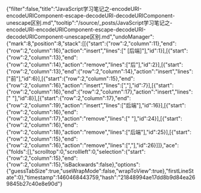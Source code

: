 {"filter":false,"title":"JavaScript学习笔记之-encodeURI-encodeURIComponent-escape-decodeURI-decodeURIComponent-unescape区别.md","tooltip":"/source/_posts/JavaScript学习笔记之-encodeURI-encodeURIComponent-escape-decodeURI-decodeURIComponent-unescape区别.md","undoManager":{"mark":8,"position":8,"stack":[[{"start":{"row":2,"column":11},"end":{"row":2,"column":16},"action":"insert","lines":[" [后端]"],"id":1}],[{"start":{"row":2,"column":13},"end":{"row":2,"column":14},"action":"remove","lines":["后"],"id":2}],[{"start":{"row":2,"column":13},"end":{"row":2,"column":14},"action":"insert","lines":["前"],"id":6}],[{"start":{"row":2,"column":15},"end":{"row":2,"column":16},"action":"insert","lines":[","],"id":7}],[{"start":{"row":2,"column":16},"end":{"row":2,"column":17},"action":"insert","lines":[" "],"id":8}],[{"start":{"row":2,"column":17},"end":{"row":2,"column":19},"action":"insert","lines":["后端"],"id":16}],[{"start":{"row":2,"column":16},"end":{"row":2,"column":17},"action":"remove","lines":[" "],"id":24}],[{"start":{"row":2,"column":16},"end":{"row":2,"column":18},"action":"remove","lines":["后端"],"id":25}],[{"start":{"row":2,"column":15},"end":{"row":2,"column":16},"action":"remove","lines":[","],"id":26}]]},"ace":{"folds":[],"scrolltop":0,"scrollleft":0,"selection":{"start":{"row":2,"column":15},"end":{"row":2,"column":15},"isBackwards":false},"options":{"guessTabSize":true,"useWrapMode":false,"wrapToView":true},"firstLineState":0},"timestamp":1460468443759,"hash":"21848994ae17dd8b9d84ea269845b27c40e8e90d"}